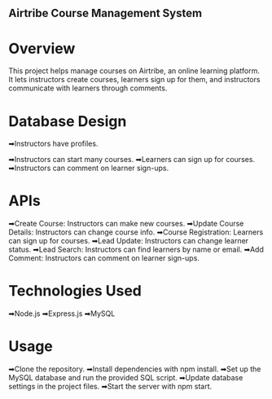 ## Airtribe Course Management System

# Overview
This project helps manage courses on Airtribe, an online learning platform. It lets instructors create courses, learners sign up for them, and instructors communicate with learners through comments.

# Database Design
➡Instructors have profiles.

➡Instructors can start many courses.
➡Learners can sign up for courses.
➡Instructors can comment on learner sign-ups.

# APIs
➡Create Course: Instructors can make new courses.
➡Update Course Details: Instructors can change course info.
➡Course Registration: Learners can sign up for courses.
➡Lead Update: Instructors can change learner status.
➡Lead Search: Instructors can find learners by name or email.
➡Add Comment: Instructors can comment on learner sign-ups.

# Technologies Used
➡Node.js
➡Express.js
➡MySQL

# Usage
➡Clone the repository.
➡Install dependencies with npm install.
➡Set up the MySQL database and run the provided SQL script.
➡Update database settings in the project files.
➡Start the server with npm start.
